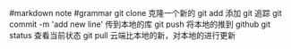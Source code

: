 #markdown note
#grammar
git clone 克隆一个新的
git add 添加 git 追踪
git commit -m 'add new line' 传到本地的库
git push 将本地的推到 github
git status 查看当前状态
git pull 云端比本地的新，对本地的进行更新
